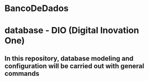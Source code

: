 # BancoDeDados
# database - DIO (Digital Inovation One)



## In this repository, database modeling and configuration will be carried out with general commands

